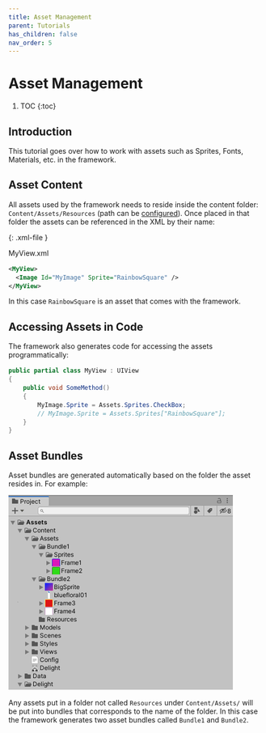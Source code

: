 ```yaml
---
title: Asset Management
parent: Tutorials
has_children: false
nav_order: 5
---
```

# Asset Management

1. TOC
{:toc}

## Introduction

This tutorial goes over how to work with assets such as Sprites, Fonts, Materials, etc. in the framework. 



## Asset Content

All assets used by the framework needs to reside inside the content folder: `Content/Assets/Resources` (path can be [configured](ConfigFile)). Once placed in that folder the assets can be referenced in the XML by their name:

{: .xml-file }

MyView.xml

```xml
<MyView>
  <Image Id="MyImage" Sprite="RainbowSquare" />
</MyView>
```

In this case `RainbowSquare` is an asset that comes with the framework. 



## Accessing Assets in Code

The framework also generates code for accessing the assets programmatically:

```csharp
public partial class MyView : UIView
{
    public void SomeMethod()
    {
        MyImage.Sprite = Assets.Sprites.CheckBox;
        // MyImage.Sprite = Assets.Sprites["RainbowSquare"];
    }
}
```


## Asset Bundles

Asset bundles are generated automatically based on the folder the asset resides in. For example:

![](asset-management-folders.png)

Any assets put in a folder not called `Resources` under `Content/Assets/` will be put into bundles that corresponds to the name of the folder. In this case the framework generates two asset bundles called `Bundle1` and `Bundle2`. 





